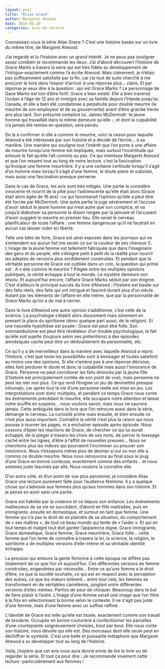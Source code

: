 ```yaml
---
layout: post
title: "Alias Grace"
author: Margaret Atwood
date: 2019-05-28
categories: avis-de-lecture
---
```


Connaissez-vous la série Alias Grace ? 
C’est une histoire basée sur un livre du même titre, de Margaret Atwood. 

J’ai regardé et lu l’histoire avec un grand intérêt. Je ne peux pas souligner assez combien je recommande les deux. J’ai d’abord découvert l’histoire de Grace Marks à travers la série qui est très fidèle au développement de l’intrigue-exactement comme l’a écrite Atwood. Mais clairement, je n’étais pas suffisamment satisfaite par la fin, car j’ai tout de suite cherché à me procurer le livre dans l’espoir d’arriver à une réponse plus... claire. Et par réponse je veux dire à la question : qui est Grace Marks ? 
Le personnage de Gace Marks est loin d’être fictif. Grace a bien existé. Elle a bien traversé l’océan à l’âge de 12 ans et immigré avec sa famille depuis l’Irlande jusqu’au Canada, et elle a bien été condamnée à perpétuité pour double meurtre (le meurtre de son employeur et de sa gouvernante) avant d’être graciée trente ans plus tard. Son présumé complice lui, James McDermott -le jeune homme qui travaillait dans la même demeure qu’elle -, et dont la culpabilité n’a jamais été remise en question, sera pendu. 

De là à confirmer si elle a commis le meurtre, voici la raison pour laquelle Atwood a été intéressée par son histoire et a décidé de l’écrire... à sa manière. Une manière qui souligne tout l’intérêt que l’on porte à une affaire de meurtre lorsqu’une femme est impliquée, mais surtout l’incertitude qui entoure le fait qu’elle l’ait commis ou pas.
Ce qui intéresse Margaret Atwood et que l’on ressent tout au long de notre lecture, c’est la fascination qu’évoque une femme meurtrière. Il y a une certaine certitude lorsqu’il s’agit d’un homme mais lorsqu’il s’agit d’une femme, le doute plane et subsiste, mais aussi une fascination presque perverse. 

Dans le cas de Grace, les avis sont très mitigés. Une partie la considère innocente et nourrit de la pitié pour l’adolescente qu’elle était alors (Grace était alors âgée de 16 ans) -ce qui favoriserait l’opinion qu’elle a peut être été forcée par McDermott. Une autre partie la juge sévèrement et l’accuse d’avoir séduit le jeune homme qui n’est autre que son complice, et va jusqu’à diaboliser sa personne la disant rongée par la jalousie et l’accusant d’avoir suggéré le meurtre en premier lieu. Elle serait le cerveau planificateur de toute l’affaire ; une femme dangereuse qu’il ne faudrait en aucun cas laisser roder en liberté.

Telle une bête de foire, Grace est ainsi exposée dans les journaux qui ne s’entendent sur aucun fait (ne serait-ce sur la couleur de ses cheveux !). L’image de la jeune femme est tellement fabriquée que dans l’imaginaire des gens et du peuple, elle s’éloigne petit à petit de la réalité pour nourrir les adeptes de versions plus sordidement construites. 
Et pendant que la véritable personne de Grace est oubliée dans un coin, la question qui prime est : A-t-elle commis le meurtre ?
Piégée entre les multiples opinions publiques, la vérité échappe à tout le monde. Le mystère demeure non résolu. Et aujourd’hui encore, l’affaire Grace Marks séduit par son énigme. C’est d’ailleurs le principal succès du livre d’Atwood : l’histoire est basée sur des faits réels, des faits qui ont intrigué et fasciné durant plus d’un siècle. Autant par les éléments de l’affaire en elle même, que par la personnalité de Grace Marks qu’on a du mal à cerner.

Dans le livre d’Atwood une autre opinion s’additionne, c’est celle de la science. La psychologie s’établit alors doucement mais sûrement en prenant la place du spiritisme (donc quelque part aussi, de la religion). Et une nouvelle hypothèse est posée : Grace est peut être folle. Son somnambulisme est peut être révélateur d’un trouble psychologique, le fait qu’elle soit sujette (toujours selon ses prétentions) à des épisodes amnésiques cache peut être un dédoublement de personnalité, etc. 

Ce qu’il y a de merveilleux dans la manière avec laquelle Atwood a repris l’histoire, c’est que toute les possibilités sont à envisager et toutes satisfont au moins une des opinions. Si elle n’amène pas à une réponse décisive, elles font perdurer le doute et donc la culpabilité mais aussi l’innocence de Grace. Personne ne peut corroborer les faits énoncés par la jeune fille (l’histoire est principalement contée de son point de vue), mais personne ne peut les nier non plus. Ce qui rend l’énigme un jeu de devinettes presque inhumain, car après tout la vie d’une personne réelle est mise en jeu. 
Les interprétations sont donc multiples, et pendant ce temps Grace nous conte les événements précédant le meurtre, elle accapare notre attention et laisse notre souffle en suspens… nous voulons savoir, mais nous ne saurons jamais. 
Cette ambiguïté dans le livre que l’on retrouve aussi dans la série, démange le cerveau. La curiosité prime mais ensuite, et bien ensuite ce n’est plus aussi important. Connaître la vérité n’est plus la raison qui nous pousse à tourner les pages, ni à enchaîner épisode après épisode. Nous cessons d’épier les réactions de Grace, de chercher ce qui lui aurait échappé, de la piéger à travers les choix de ses mots, de percer le message caché entre les lignes, d’être à l’affût de nouvelles preuves... Nous ne cherchons plus les indices qui pourraient l’incriminer ou prouver son innocence. Nous n’essayons même plus de deviner si oui ou non elle a commis ce double meurtre. Nous nous retrouvons au final sous le joug d’une Grace en bonne conteuse, exactement comme des enfants... et nous sommes juste fascinés par elle. Nous voulons la connaître elle.

D’un autre côté, et d’un point de vue plus personnel, je considère Alias Grace une lecture purement faite pour l’audience féminine. Il y a quelque chose qui s’adresse aux femmes plus qu’aux hommes dans son histoire. Et je pense en avoir saisi une partie. 

Grace est habitée par la violence et ce depuis son enfance. Les événements malheureux de sa vie se succèdent, d’abord en fille maltraitée, puis en immigrante, ensuite en domestique, et surtout en tant que femme. Une femme qui n’a pas le droit de se plaindre de sa situation, du comportement de « ses maîtres », de tout ce beau monde qui tente de « l’aider ». Et qui en tout temps et malgré tout doit garder l’apparence digne.
Grace immigrante, Grace domestique, Grace femme, Grace meurtrière, Grace folle... cette femme que l’on tente de connaître à travers la loi, la science, la religion, le spiritisme a de multiples versions d’elle-même et sa véritable identité échappe. 

La pression qui entoure la gente féminine à cette époque ne diffère pas totalement de ce que l’on vit aujourd’hui. 
Ces différentes versions de femme construites, engendrées par nécessité... Entre ce qu’une femme a le droit d’être, ce que la société souhaite, ce qui est en respect avec la perception des autres, ce que les mœurs tolèrent... entre tout cela, les femmes se transforment en de véritables caméléons, jonglant entre différentes versions d’elles mêmes. Parfois de peur de choquer. Beaucoup dans le but de faire plaisir à l’autre. 
L’image d’une femme serait une image que l’on filtre à la fois en sélectionnant la bonne selon le contexte. Il ne s'agit pas juste d’une femme, mais d’une femme avec un suffixe raffiné.

L’identité de Grace est telle qu’elle est tissée, exactement comme son travail de broderie. Occupée en bonne couturière à confectionner les parcelles d’une courtepointe soigneusement choisies, bout par bout. Elle nous conte son histoire, nous dévoile qui elle est. Des morceaux dont elle seule peut en déchiffrer le symbole.
C’est une belle et puissante métaphore que Margaret Atwood a su développer tout au long de l’histoire. 

Voilà, j’espère que cet avis vous aura donné envie de lire le livre ou de regarder la série. Et tout ça pour dire : Je recommande vivement cette lecture -particulièrement aux femmes !
